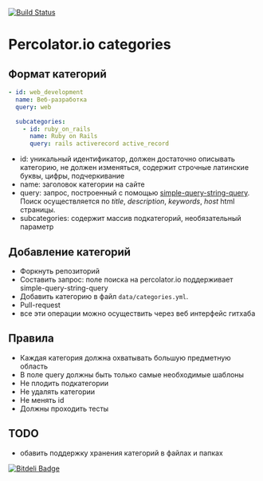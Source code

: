 [![Build Status](https://travis-ci.org/percolator-io/categories.png?branch=master)](https://travis-ci.org/percolator-io/categories)

# Percolator.io categories

## Формат категорий

```yaml
- id: web_development
  name: Веб-разработка
  query: web

  subcategories:
    - id: ruby_on_rails
      name: Ruby on Rails
      query: rails activerecord active_record
```

* id: уникальный идентификатор, должен достаточно описывать категорию, не должен изменяться,
      содержит строчные латинские буквы, цифры, подчеркивание
* name: заголовок категории на сайте
* query: запрос, построенный с помощью
  [simple-query-string-query](http://www.elasticsearch.org/guide/en/elasticsearch/reference/current/query-dsl-simple-query-string-query.html).
  Поиск осуществляется по _title_, _description_, _keywords_, _host_ html страницы.
* subcategories: содержит массив подкатегорий, необязательный параметр

## Добавление категорий

* Форкнуть репозиторий
* Составить запрос: поле поиска на percolator.io поддерживает simple-query-string-query
* Добавить категорию в файл `data/categories.yml`.
* Pull-request
* все эти операции можно осуществить через веб интерфейс гитхаба

## Правила

+ Каждая категория должна охватывать большую предметную область
+ В поле query должны быть только самые необходимые шаблоны
+ Не плодить подкатегории
+ Не удалять категории
+ Не менять id
+ Должны проходить тесты

## TODO

+ обавить поддержку хранения категорий в файлах и папках


[![Bitdeli Badge](https://d2weczhvl823v0.cloudfront.net/percolator-io/categories/trend.png)](https://bitdeli.com/free "Bitdeli Badge")

